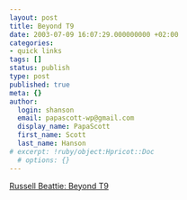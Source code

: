 ```yaml
---
layout: post
title: Beyond T9
date: 2003-07-09 16:07:29.000000000 +02:00
categories:
- quick links
tags: []
status: publish
type: post
published: true
meta: {}
author:
  login: shanson
  email: papascott-wp@gmail.com
  display_name: PapaScott
  first_name: Scott
  last_name: Hanson
# excerpt: !ruby/object:Hpricot::Doc
  # options: {}
---
```

<p><a title="Touch typing on a cell phone? " href="http://www.russellbeattie.com/notebook/20030709.html#142251">Russell Beattie: Beyond T9</a></p>
